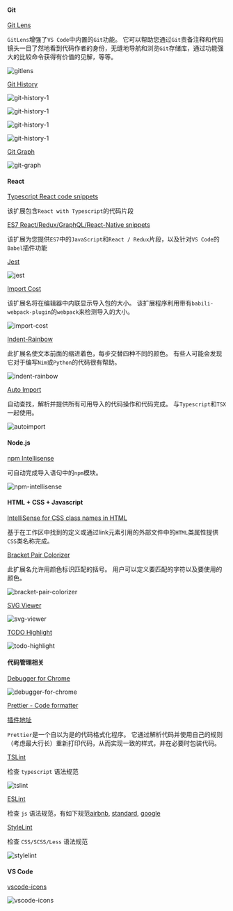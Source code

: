 #### Git

[Git Lens](https://marketplace.visualstudio.com/items?itemName=eamodio.gitlens)

`GitLens`增强了`VS Code`中内置的`Git`功能。 它可以帮助您通过`Git`责备注释和代码镜头一目了然地看到代码作者的身份，无缝地导航和浏览`Git`存储库，通过功能强大的比较命令获得有价值的见解，等等。

![gitlens](./images/gitlens.gif ":no-zoom")

[Git History](https://marketplace.visualstudio.com/items?itemName=donjayamanne.githistory)

![git-history-1](./images/git-history-1.gif ":no-zoom")

![git-history-1](./images/git-history-2.gif ":no-zoom")

![git-history-1](./images/git-history-3.gif ":no-zoom")

![git-history-1](./images/git-history-4.gif ":no-zoom")

[Git Graph](https://marketplace.visualstudio.com/items?itemName=mhutchie.git-graph)

![git-graph](./images/git-graph.gif ":no-zoom")

#### React

[Typescript React code snippets](https://marketplace.visualstudio.com/items?itemName=infeng.vscode-react-typescript)

该扩展包含`React with Typescript`的代码片段

[ES7 React/Redux/GraphQL/React-Native snippets](https://marketplace.visualstudio.com/items?itemName=dsznajder.es7-react-js-snippets)

该扩展为您提供`ES7`中的`JavaScript`和`React / Redux`片段，以及针对`VS Code`的`Babel`插件功能

[Jest](https://marketplace.visualstudio.com/items?itemName=Orta.vscode-jest)

![jest](./images/jest.gif ":no-zoom")

[Import Cost](https://marketplace.visualstudio.com/items?itemName=wix.vscode-import-cost)

该扩展名将在编辑器中内联显示导入包的大小。 该扩展程序利用带有`babili-webpack-plugin`的`webpack`来检测导入的大小。

![import-cost](./images/import-cost.gif ":no-zoom")

[Indent-Rainbow](https://marketplace.visualstudio.com/items?itemName=oderwat.indent-rainbow)

此扩展名使文本前面的缩进着色，每步交替四种不同的颜色。 有些人可能会发现它对于编写`Nim`或`Python`的代码很有帮助。

![indent-rainbow](./images/indent-rainbow.png ":no-zoom")

[Auto Import](https://marketplace.visualstudio.com/items?itemName=steoates.autoimport)

自动查找，解析并提供所有可用导入的代码操作和代码完成。 与`Typescript`和`TSX`一起使用。

![autoimport](./images/autoimport.gif ":no-zoom")

#### Node.js

[npm Intellisense](https://marketplace.visualstudio.com/items?itemName=christian-kohler.npm-intellisense)

可自动完成导入语句中的`npm`模块。

![npm-intellisense](./images/npm-intellisense.gif ":no-zoom")

#### HTML + CSS + Javascript

[IntelliSense for CSS class names in HTML](https://marketplace.visualstudio.com/items?itemName=Zignd.html-css-class-completion)

基于在工作区中找到的定义或通过link元素引用的外部文件中的`HTML`类属性提供`CSS`类名称完成。

[Bracket Pair Colorizer](https://marketplace.visualstudio.com/items?itemName=CoenraadS.bracket-pair-colorizer)

此扩展名允许用颜色标识匹配的括号。 用户可以定义要匹配的字符以及要使用的颜色。

![bracket-pair-colorizer](./images/bracket-pair-colorizer.png ":no-zoom")

[SVG Viewer](https://marketplace.visualstudio.com/items?itemName=cssho.vscode-svgviewer)

![svg-viewer](./images/svg-viewer.gif ":no-zoom")

[TODO Highlight](https://marketplace.visualstudio.com/items?itemName=wayou.vscode-todo-highlight)

![todo-highlight](./images/todo-highlight.png ":no-zoom")

#### 代码管理相关

[Debugger for Chrome](https://marketplace.visualstudio.com/items?itemName=msjsdiag.debugger-for-chrome)

![debugger-for-chrome](./images/debugger-for-chrome.gif ":no-zoom")

[Prettier - Code formatter](https://prettier.io/)

[插件地址](https://marketplace.visualstudio.com/items?itemName=esbenp.prettier-vscode)

`Prettier`是一个自以为是的代码格式化程序。 它通过解析代码并使用自己的规则（考虑最大行长）重新打印代码，从而实现一致的样式，并在必要时包装代码。

[TSLint](https://marketplace.visualstudio.com/items?itemName=ms-vscode.vscode-typescript-tslint-plugin)

检查 `typescript` 语法规范

![tslint](./images/tslint.png ":no-zoom")

[ESLint](https://marketplace.visualstudio.com/items?itemName=dbaeumer.vscode-eslint)

检查 `js` 语法规范，有如下规范[airbnb](https://www.npmjs.com/package/eslint-config-airbnb), [standard](https://github.com/standard/eslint-config-standard), [google](https://github.com/google/eslint-config-google)

[StyleLint](https://marketplace.visualstudio.com/items?itemName=dbaeumer.vscode-eslint)

检查 `CSS/SCSS/Less` 语法规范

![stylelint](./images/stylelint.png ":no-zoom")

#### VS Code

[vscode-icons](https://marketplace.visualstudio.com/items?itemName=robertohuertasm.vscode-icons)

![vscode-icons](./images/vscode-icons.gif ":no-zoom")

